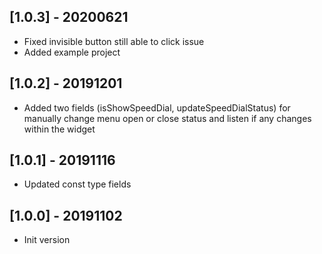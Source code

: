 ## [1.0.3] - 20200621
* Fixed invisible button still able to click issue
* Added example project

## [1.0.2] - 20191201
* Added two fields (isShowSpeedDial, updateSpeedDialStatus) for manually change menu open or close status and listen if any changes within the widget

## [1.0.1] - 20191116
* Updated const type fields 

## [1.0.0] - 20191102
* Init version

